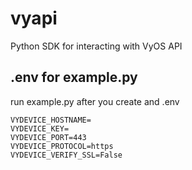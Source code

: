 # vyapi
Python SDK for interacting with VyOS API


## .env for example.py
run example.py after you create and .env

```
VYDEVICE_HOSTNAME=
VYDEVICE_KEY=
VYDEVICE_PORT=443
VYDEVICE_PROTOCOL=https
VYDEVICE_VERIFY_SSL=False
```

